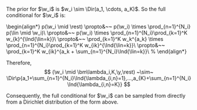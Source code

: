 The prior for $\w_i$ is $w_i \sim \Dir(a_1, \cdots, a_K)$. So the full
conditional for $\w_i$ is:

\begin{align*}
p(\w_i \mid \rest) \propto&~~ p(\w_i) \times \prod_{n=1}^{N_i} p(\lin \mid \w_i)\\
\propto&~~ p(\w_i) \times \prod_{n=1}^{N_i}\prod_{k=1}^K w_{k}^{\Ind{\lin=k}}\\
\propto&~~ \prod_{k=1}^K w_k^{a_k} \times \prod_{n=1}^{N_i}\prod_{k=1}^K w_{ik}^{\Ind{\lin=k}}\\
\propto&~~ \prod_{k=1}^K w_{ik}^{a_k + \sum_{n=1}^{N_i}\Ind{\lin=k}}\\
%
\end{align*}

Therefore,
$$
(\w_i \mid \bm\lambda_i,K,\y,\rest) ~\sim~ \Dir\p{a_1+\sum_{n=1}^{N_i}\Ind{\lambda_{i,n}=1},...,a_{K}+\sum_{n=1}^{N_i}\Ind{\lambda_{i,n}=K}} 
$$

Consequently, the full conditional for $\w_i$ can be sampled from directly from a Dirichlet distribution of the form above.



